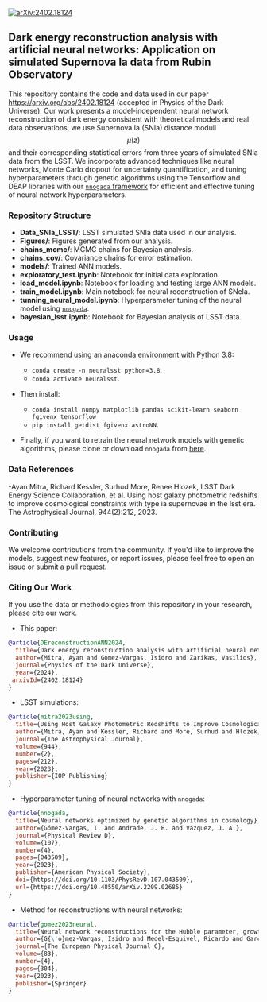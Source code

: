 <a href="https://arxiv.org/abs/2402.18124">
  <img src="https://img.shields.io/badge/arXiv-2402.18124-b31b1b.svg" alt="arXiv:2402.18124">
</a>

## Dark energy reconstruction analysis with artificial neural networks: Application on simulated Supernova Ia data from Rubin Observatory

This repository contains the code and data used in our paper https://arxiv.org/abs/2402.18124  (accepted in Physics of the Dark Universe). Our work presents a model-independent neural network reconstruction of dark energy consistent with theoretical models and real data observations, we use Supernova Ia (SNIa) distance moduli $$\mu(z)$$ and their corresponding statistical errors from three years of simulated SNIa data from the LSST. We incorporate advanced techniques like neural networks, Monte Carlo dropout for uncertainty quantification, and tuning hyperparameters through genetic algorithms using the Tensorflow and DEAP libraries with our [`nnogada` framework](https://github.com/igomezv/Nnogada) for efficient and effective tuning of neural network hyperparameters.


### Repository Structure

- **Data_SNIa_LSST/**: LSST simulated SNIa data used in our analysis.
- **Figures/**: Figures generated from our analysis.
- **chains_mcmc/**: MCMC chains for Bayesian analysis.
- **chains_cov/**: Covariance chains for error estimation.
- **models/**: Trained ANN models.
- **exploratory_test.ipynb**: Notebook for initial data exploration.
- **load_model.ipynb**: Notebook for loading and testing large ANN models.
- **train_model.ipynb**: Main notebook for neural reconstruction of SNeIa.
- **tunning_neural_model.ipynb**: Hyperparameter tuning of the neural model using [`nnogada`](https://github.com/igomezv/nnogada).
- **bayesian_lsst.ipynb**: Notebook for Bayesian analysis of LSST data.


### Usage

- We recommend using an anaconda environment with Python 3.8:
  - `conda create -n neuralsst python=3.8`.
  - `conda activate neuralsst`.

- Then install:
  - `conda install numpy matplotlib pandas scikit-learn seaborn fgivenx tensorflow`
  - `pip install getdist fgivenx astroNN`.

- Finally, if you want to retrain the neural network models with genetic algorithms, please clone or download `nnogada` from [here](https://github.com/igomezv/Nnogada).
  
### Data References
  -Ayan Mitra, Richard Kessler, Surhud More, Renee Hlozek, LSST Dark Energy Science Collaboration, et al. Using host galaxy photometric redshifts to improve cosmological constraints with type ia supernovae in the lsst era. The Astrophysical Journal, 944(2):212, 2023.


### Contributing

We welcome contributions from the community. If you'd like to improve the models, suggest new features, or report issues, please feel free to open an issue or submit a pull request.


### Citing Our Work

If you use the data or methodologies from this repository in your research, please cite our work.

- This paper:
```bibtex
@article{DEreconstructionANN2024,
  title={Dark energy reconstruction analysis with artificial neural networks: Application on simulated Supernova Ia data from Rubin Observatory},
  author={Mitra, Ayan and Gomez-Vargas, Isidro and Zarikas, Vasilios},
  journal={Physics of the Dark Universe},
  year={2024},
 arxivId={2402.18124}
}
```

- LSST simulations:
```bibtex
@article{mitra2023using,
  title={Using Host Galaxy Photometric Redshifts to Improve Cosmological Constraints with Type Ia Supernovae in the LSST Era},
  author={Mitra, Ayan and Kessler, Richard and More, Surhud and Hlozek, Renee and LSST Dark Energy Science Collaboration and others},
  journal={The Astrophysical Journal},
  volume={944},
  number={2},
  pages={212},
  year={2023},
  publisher={IOP Publishing}
}
```

- Hyperparameter tuning of neural networks with `nnogada`:
```bibtex
@article{nnogada,
  title={Neural networks optimized by genetic algorithms in cosmology},
  author={Gómez-Vargas, I. and Andrade, J. B. and Vázquez, J. A.},
  journal={Physical Review D},
  volume={107},
  number={4},
  pages={043509},
  year={2023},
  publisher={American Physical Society},
  doi={https://doi.org/10.1103/PhysRevD.107.043509},
  url={https://doi.org/10.48550/arXiv.2209.02685}
}
```

- Method for reconstructions with neural networks:
```bibtex
@article{gomez2023neural,
  title={Neural network reconstructions for the Hubble parameter, growth rate and distance modulus},
  author={G{\'o}mez-Vargas, Isidro and Medel-Esquivel, Ricardo and Garc{\'\i}a-Salcedo, Ricardo and V{\'a}zquez, J Alberto},
  journal={The European Physical Journal C},
  volume={83},
  number={4},
  pages={304},
  year={2023},
  publisher={Springer}
}
```
